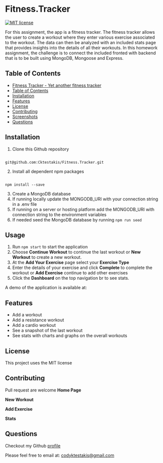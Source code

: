 # Fitness.Tracker

[![MIT license](https://img.shileds.io/badge/License-MIT-blue.svg)](https://opensource.org/licenses/MIT)

For this assignment, the app is a fitness tracker. The fitness tracker allows the user to create a workout where they enter various exercise associated to the workout. The data can then be analyzed with an included stats page that provides insights into the details of all their workouts. In this homework assignment, the challenge is to connect the included fronted with backend that is to be built using MongoDB, Mongoose and Express.

## Table of Contents

- [Fitness Tracker - Yet another fitness tracker](#fitness.tracker)
- [Table of Contents](#table-of-contents)
- [Installation](#installation)
- [Features](#features)
- [License](#license)
- [Contributing](#contributing)
- [Screenshots](#screenshots)
- [Questions](#questions)

## Installation

1. Clone this Github repository

```

git@github.com:Cktestakis/Fitness.Tracker.git
```

2. Install all dependent npm packages

```

npm install --save

```

3. Create a MongoDB database
4. If running locally update the MONGODB_URI with your connection string in a .env file
5. If running on a server or hosting platform add the MONGODB_URI with connection string to the environment variables
6. If needed seed the MongoDB database by running `npm run seed`

## Usage

1. Run `npm start` to start the application
2. Choose **Continue Workout** to continue the last workout or **New Workout** to create a new workout.
3. At the **Add Your Exercise** page select your **Exercise Type**
4. Enter the details of your exercise and click **Complete** to complete the workout or **Add Exercise** continue to add other exercises
5. Click the **Dashboard** on the top navigation br to see stats.

A demo of the application is available at:

## Features

- Add a workout
- Add a resistance workout
- Add a cardio workout
- See a snapshot of the last workout
- See stats with charts and graphs on the overall workouts

## License

This project uses the MIT license

## Contributing

Pull request are welcome
**Home Page**

**New Workout**

**Add Exercise**

**Stats**

## Questions

Checkout my Github [profile](https://github.com/Cktestakis)

Please feel free to email at: <codyktestakis@gmail.com>
